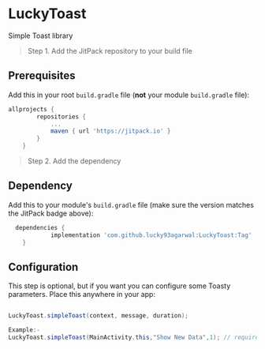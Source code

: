 # LuckyToast
Simple Toast library

> Step 1. Add the JitPack repository to your build file

## Prerequisites

Add this in your root `build.gradle` file (**not** your module `build.gradle` file):

```gradle
allprojects {
		repositories {
			...
			maven { url 'https://jitpack.io' }
		}
	}
```


  > Step 2. Add the dependency

## Dependency

Add this to your module's `build.gradle` file (make sure the version matches the JitPack badge above):

```gradle
  dependencies {
	        implementation 'com.github.lucky93agarwal:LuckyToast:Tag'
	}
```



## Configuration

This step is optional, but if you want you can configure some Toasty parameters. Place this anywhere in your app:


```java

LuckyToast.simpleToast(context, message, duration);

Example:-
LuckyToast.simpleToast(MainActivity.this,"Show New Data",1); // required
```
